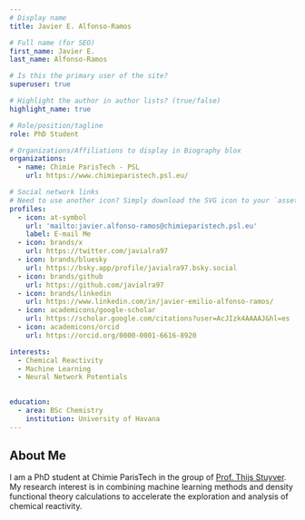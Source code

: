 ```yaml
---
# Display name
title: Javier E. Alfonso-Ramos

# Full name (for SEO)
first_name: Javier E.
last_name: Alfonso-Ramos

# Is this the primary user of the site?
superuser: true

# Highlight the author in author lists? (true/false)
highlight_name: true

# Role/position/tagline
role: PhD Student

# Organizations/Affiliations to display in Biography blox
organizations:
  - name: Chimie ParisTech - PSL
    url: https://www.chimieparistech.psl.eu/

# Social network links
# Need to use another icon? Simply download the SVG icon to your `assets/media/icons/` folder.
profiles:
  - icon: at-symbol
    url: 'mailto:javier.alfonso-ramos@chimieparistech.psl.eu'
    label: E-mail Me
  - icon: brands/x
    url: https://twitter.com/javialra97
  - icon: brands/bluesky
    url: https://bsky.app/profile/javialra97.bsky.social
  - icon: brands/github
    url: https://github.com/javialra97
  - icon: brands/linkedin
    url: https://www.linkedin.com/in/javier-emilio-alfonso-ramos/
  - icon: academicons/google-scholar
    url: https://scholar.google.com/citations?user=AcJIzk4AAAAJ&hl=es
  - icon: academicons/orcid
    url: https://orcid.org/0000-0001-6616-8920

interests:
  - Chemical Reactivity
  - Machine Learning
  - Neural Network Potentials
  

education:
  - area: BSc Chemistry
    institution: University of Havana
---
```


## About Me

I am a PhD student at Chimie ParisTech in the group of [Prof. Thijs Stuyver](https://thijsstuyver.com/). My research interest is in combining machine learning methods and density functional theory calculations to accelerate the exploration and analysis of chemical reactivity.
